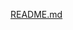 [README.md](https://github.com/BhavanaBollampally/STEPIN_Simple-Calculator/files/7127422/README.md)


